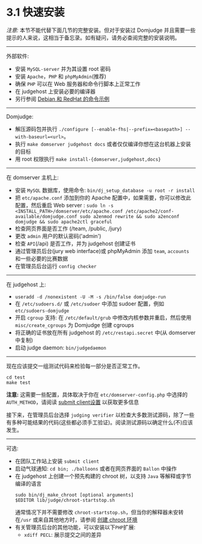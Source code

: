 # 3.1 快速安装

_注意:_ 本节不能代替下面几节的完整安装。但对于安装过 Domjudge 并且需要一些提示的人来说，这相当于备忘录。如有疑问，请务必查阅完整的安装说明。

---

外部软件:

* 安装 `MySQL-server` 并为其设置 root 密码
* 安装 `Apache`，`PHP` 和 `phpMyAdmin`\(推荐\)
* 确保 `PHP` 可以在 Web 服务器和命令行脚本上正常工作
* 在 judgehost 上安装必要的编译器
* 另行参阅 [Debian 和 RedHat 的命令示例](3.2-prerequisites.md)

---

Domjudge:

* 解压源码包并执行 `./configure [--enable-fhs|--prefix=<basepath>] --with-baseurl=<url>`。
* 执行 `make domserver judgehost docs` 或者仅仅编译你想在这台机器上安装的目标
* 用 root 权限执行 `make install-{domserver,judgehost,docs}`

---

在 domserver 主机上:

* 安装 `MySQL` 数据库，使用命令: `bin/dj_setup_database -u root -r install`
* 把 `etc/apache.conf` 添加到你的 Apache 配置中，如果需要，你可以修改此配置，然后重启 Web server :
  `sudo ln -s <INSTALL_PATH>/domserver/etc/apache.conf /etc/apache2/conf-available/domjudge.conf sudo a2enmod rewrite && sudo a2enconf domjudge && sudo apache2ctl graceful`
* 检查网页界面是否工作 \(/team, /public, /jury\)
* 更改 `admin` 用户的默认密码\('admin'\)
* 检查 `API`\(/api\) 是否工作，并为 judgehost 创建证书
* 通过管理员后台\(jury web interface\)或 phpMyAdmin 添加 `team`, `accounts` 和一些必要的比赛数据
* 在管理员后台运行 `config checker`

---

在 judgehost 上:

* `useradd -d /nonexistent -U -M -s /bin/false domjudge-run`
* 在 `/etc/sudoers.d/` 或 `/etc/sudoer` 中添加 sudoer 配置，例如 `etc/sudoers-domjudge`
* 开启 `cgroup` 支持: 在 `/etc/default/grub` 中修改内核参数并重启，然后使用 `misc/create_cgroups` 为 Domjudge 创建 cgroups
* 将正确的证书放在所有 judgehost 的 `/etc/restapi.secret` 中\(从 domserver 中复制\)
* 启动 judge daemon: `bin/judgedaemon`

---

现在应该提交一组测试代码来检验每一部分是否正常工作。

```shell
cd test
make test
```

__注意:__ 这需要一些配置，具体取决于你在 `etc/domserver-config.php` 中选择的 `AUTH_METHOD`，请阅读 [submit client设置](3.8-building-and-installing-the-submit-client.md) 以获取更多信息

接下来，在管理员后台选择 `judging verifier` 以检查大多数测试源码，除了一些有多种可能结果的代码\(这些都必须手工验证\)。阅读测试源码以确定什么\(不\)应该发生。

---

可选:

* 在团队工作站上安装 `submit client`
* 启动气球通知: `cd bin; ./balloons` 或者在网页界面的 `Ballon` 中操作
* 在 judgehost 上创建一个预先构建的 chroot 树，以支持 `Java` 等解释或字节编译的语言
  ```shell
  sudo bin/dj_make_chroot [optional arguments]
  $EDITOR lib/judge/chroot-startstop.sh
  ```
  通常情况下并不需要修改 `chroot-startstop.sh`，但当你的解释器未安转在`/usr` 或来自其他地方时，请参阅 [创建 chroot 环境](3.7-installation-of-a-judgehost.md)
* 有关管理员后台的其他功能，可以安装以下`PHP`扩展:
  - `xdiff PECL`: 展示提交之间的差异



